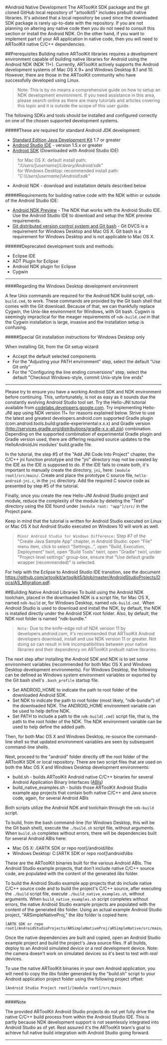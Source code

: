 #Android Native Development
The ARToolKit SDK package and the git cloned GitHub local repository of "artoolkit5" includes prebuilt native libraries. It's advised that a local repository be used since the downloaded SDK package is rarely up-to-date with the repository. If you are not planning on altering any native code then you do not need to consult this section or install the Android NDK. On the other hand, if you want to implement part of your AR application in native code, then you will need to ARToolKit native C/C++ dependencies.

##Prerequisites
Building native ARToolKit libraries requires a development environment capable of building native libraries for Android using the Android NDK (NDK 11+). Currently, ARToolKit actively supports the Android development systems of Mac OS X 9+ and Windows Desktop 8.1 and 10. However, there are those in the ARToolKit community who have successfully developed using Linux.

>Note: This is by no means a comprehensive guide on how to setup an NDK development environment. If you need assistance in this area, please search online as there are many tutorials and articles covering this topic and it is outside the scope of this user guide.

The following SDKs and tools should be installed and configured correctly on one of the chosen supported development systems.

#####These are required for standard Android JDK development:

- [Standard Edition Java Development Kit][1] 1.7 or greater
- [Android Studio IDE][3] - version 1.5.x or greater
- [Android SDK][2] (Downloaded with Android Studio IDE)     
> for Mac OS X: default install path: *"/Users/[username]/Library/Android/sdk"*    
> for Windows Desktop: recommended install path: *"C:\Users\[username]\Android\sdk"*    
- Android NDK - download and installation details described below

#####Requirements for building native code with the NDK within or outside of the Android Studio IDE:

- [Android NDK Preview][6] - The NDK that works with the Android Studio IDE.  Use the Android Studio IDE to download and setup the NDK preview requirements.
- [Git distributed version control system and Git bash][7] - Git DVCS is a requirement for Windows Desktop and Mac OS X. Git bash is a requirement for Windows Desktop and is not applicable to Mac OS X.

######Deprecated development tools and methods:

- Eclipse IDE
- ADT Plugin for Eclipse
- Android NDK plugin for Eclipse
- Cygwin

---

####Regarding the Windows Desktop development environment

A few Unix commands are required for the Android NDK build script, `ndk-build.cmd`, to work. These commands are provided by the Git bash shell that comes with the Git download. Because of that, we can thankfully replace Cygwin, the Unix-like environment for Windows, with Git bash. Cygwin is seemingly impractical for the meager requirements of `ndk-build.cmd` in that the Cygwin installation is large, invasive and the installation setup is confusing.

#####Special Git installation instructions for Windows Desktop only

When installing Git, from the Git setup wizard:

- Accept the default selected components
- For the "Adjusting your PATH environment" step, select the default "Use Git only"
- For the "Configuring the line ending conversions" step, select the default "Checkout Windows-style, commit Unix-style line ends"

---

Please try to ensure you have a working Android SDK and NDK environment before continuing. This, unfortunately, is not as easy as it sounds due the constantly evolving Android Studio tool set. Try the Hello-JNI tutorial available from [codelabs.developers.google.com][9].  Try implementing Hello-JNI app using NDK version 11+ for reasons explained below. Strive to use the latest and greatest  developers.android.com supported Gradle plugin (com.android.tools.build:gradle-experimental:x.x.x) and Gradle version (http://services.gradle.org/distributions/gradle-x.x-all.zip) combination. Depending on the supported combination of experimental Gradle plugin and Gradle version used, there are differing required source updates to the HelloAndroidJni modules' build.gradle file.

In the tutorial, the step #5 of the "Add JNI Code Into Project" chapter, the C/C++ jni function prototype and the "jni" directory may not be created by the IDE as the IDE is supposed to do. If the IDE fails to create both, it's important to manually create the directory, `jni`, here: `[module root]/src/main/`. Create and place the prototype C source file, `hello-android-jni.c`, in the `jni` directory. Add the required C source code as presented by step #5 of the tutorial.

Finally, once you create the new Hello-JNI Android Studio project and module, reduce the complexity of the module by deleting the "Test" directory using the IDE found under `[module root: "app"]/src/` in the Project pane.

Keep in mind that the tutorial is written for Android Studio executed on Linux or Mac OS X but Android Studio executed on Windows 10 will work as well.

> `Minor Android Studio for Windows Difference:` Step #7 of the "Create Java Sample App" chapter, in Android Studio: open "File" menu item, click to select "Settings...", open "Build, Execution, Deployment" twirl, open "Build Tools" twirl, open "Gradle" twirl, under "Project-level settings" group-box, ensure that "Use default gradle wrapper (recommended)" is selected.

For help with the Eclipse to Android Studio IDE transition, see the document https://github.com/artoolkit/artoolkit5/blob/master/AndroidStudioProjects/Docs/AS_Migration.pdf.

##Building Native Android Libraries
To build using the Android NDK toolchain, placed in the downloaded NDK is a script file, for Mac OS X, named `ndk-build` or, for Windows Desktop, named `ndk-build.cmd.` When Android Studio is used to download and install the NDK, by default, the NDK is installed directly under the Android SDK root folder. Also, by default, the NDK root folder is named "ndk-bundle."

> `Note:` Due to the knife-edge roll of NDK version 11 by developers.android.com, it's recommended that ARToolKit Android developers download, install and use NDK version 11 or greater. Not doing so can result in link incompatibilities between your native libraries and their dependency on ARToolKit prebuilt native libraries. 

The next step after installing the Android SDK and NDK is to set some environment variables (recommended for both Mac OS X and Windows Desktop development environments). For Windows Desktop, the following can be defined as Windows system environment variables or exported by the Git bash shell's `.bash_profile` startup file.

* Set ANDROID_HOME to indicate the path to root folder of the downloaded Android SDK.
* Set NDK to indicate the path to root folder (most likely, "ndk-bundle") of the downloaded NDK. The ANDROID_HOME environment variable can be used to help define NDK.
* Set PATH to include a path to the `ndk-build[.cmd]` script file, that is, the path to the root folder of the NDK. The NDK environment variable can be used to help define the added path.

Then, for both Mac OS X and Windows Desktop, re-source the command-line shell so that updated environment variables are seen by subsequent command-line shells. 

Next, proceed to the "android" folder directly off the root folder of the ARToolKit SDK or local repository. There are two script files that are used on both the Mac OS X and Windows Desktop development environments:

* build.sh - builds ARToolKit Android native C/C++ binaries for several Android Application Binary Interfaces ([ABIs][10])
* build_native_examples.sh - builds those ARToolKit Android Studio example app projects that contain both native C/C++ and Java source code, again, for several Android ABIs

Both scripts utilize the Android NDK and toolchain through the `ndk-build` script.

To build, from the bash command-line (for Windows Desktop, this will be the Git bash shell), execute the `./build.sh` script file, without arguments. When `build.sh` completes without errors, there will be dependencies built for several Android ABIs here: 

* Mac OS X: /[ARTK SDK or repo root]/android/*libs*
* Windows Desktop: C:\[ARTK SDK or repo root]\android\\*libs*

These are the ARToolKit binaries built for the various Android ABIs. The Android Studio example projects, that don't include native C/C++ source code, are populated with the content of the generated *libs* folder.

To build the Android Studio example app projects that do include native C/C++ source code and to build the project's C/C++ source, after executing the `./build` script file, execute `./build_native_examples.sh`, without arguments. When `build_native_examples.sh` script completes without errors, the native Android Studio example projects are populated with the content of the generated *libs* folder. Using an actual example Android Studio project, "ARSimpleNativeProj," the *libs* folder is copied here:

```
[ARTK SDK or repo root]/AndroidStudioProjects/ARSimpleNativeProj/aRSimpleNative/src/main/
```

Once the native dependencies are built and copied, open an Android Studio example project and build the project's Java source files. If all builds, deploy to an Android simulated device or a *real* development device. Note: the camera doesn't work on simulated devices so it's best to test with *real* devices.

To use the native ARToolKit binaries in your own Android application, you will need to copy the *libs* folder generated by the "build.sh" script to your Android application project folder using the following project offset:

```
[Android Studio Project root]/[module root]/src/main
```

---

####Note

The provided ARToolKit Android Studio projects do not yet fully drive the native C/C++ build process from within the Android Studio IDE. This is partly because NDK development support is not seamlessly integrated into Android Studio as of yet. Rest assured it's the ARToolKit team's goal to achieve full native build integration with Android Studio going forward.

---

[1]: http://www.oracle.com/technetwork/java/javase/downloads/index.html
[2]: http://developer.android.com/sdk/index.html
[3]: http://developer.android.com/sdk/index.html
[4-not used]: http://www.eclipse.org/
[5-not used]: http://developer.android.com/sdk/eclipse-adt.html
[6]: http://tools.android.com/tech-docs/android-ndk-preview
[7]: https://git-scm.com
[9]: https://codelabs.developers.google.com/codelabs/android-studio-jni/index.html?index=..%2F..%2Findex#0
[10]: http://developer.android.com/ndk/guides/abis.html

[android_developing]: 4_Android:android_developing